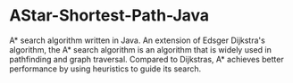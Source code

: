 # AStar-Shortest-Path-Java
A* search algorithm written in Java.
An extension of Edsger Dijkstra's algorithm, the A* search algorithm is an algorithm that is widely used in pathfinding and graph traversal. Compared to Dijkstras, A* achieves better performance by using heuristics to guide its search.
